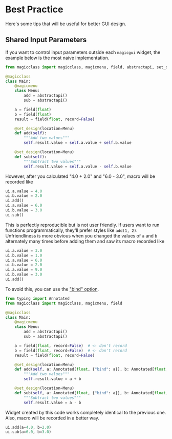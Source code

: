 # Best Practice

Here's some tips that will be useful for better GUI design.

## Shared Input Parameters

If you want to control input parameters outside each `magicgui` widget, the example
below is the most naive implementation.

``` python
from magicclass import magicclass, magicmenu, field, abstractapi, set_design

@magicclass
class Main:
    @magicmenu
    class Menu:
        add = abstractapi()
        sub = abstractapi()

    a = field(float)
    b = field(float)
    result = field(float, record=False)

    @set_design(location=Menu)
    def add(self):
        """Add two values"""
        self.result.value = self.a.value + self.b.value

    @set_design(location=Menu)
    def sub(self):
        """Subtract two values"""
        self.result.value = self.a.value - self.b.value
```

However, after you calculated "4.0 + 2.0" and "6.0 - 3.0", macro
will be recorded like

``` python
ui.a.value = 4.0
ui.b.value = 2.0
ui.add()
ui.a.value = 6.0
ui.b.value = 3.0
ui.sub()
```

This is perfectly reproducible but is not user friendly. If users want to run functions
programmatically, they'll prefer styles like `add(1, 2)`. Unfriendliness is more obvious
when you changed the values of `a` and `b` alternately many times before adding them and
saw its macro recorded like

``` python title="macro"
ui.a.value = 3.0
ui.b.value = 1.0
ui.a.value = 6.0
ui.b.value = 2.0
ui.a.value = 9.0
ui.b.value = 3.0
ui.add()
```

To avoid this, you can use the ["bind" option](make_better/bind.md).

``` python hl_lines="16 21"
from typing import Annotated
from magicclass import magicclass, magicmenu, field

@magicclass
class Main:
    @magicmenu
    class Menu:
        add = abstractapi()
        sub = abstractapi()

    a = field(float, record=False)  # <- don't record
    b = field(float, record=False)  # <- don't record
    result = field(float, record=False)

    @set_design(location=Menu)
    def add(self, a: Annotated[float, {"bind": a}], b: Annotated[float, {"bind": b}]):
        """Add two values"""
        self.result.value = a + b

    @set_design(location=Menu)
    def sub(self, a: Annotated[float, {"bind": a}], b: Annotated[float, {"bind": b}]):
        """Subtract two values"""
        self.result.value = a - b
```

Widget created by this code works completely identical to the previous one. Also, macro
will be recorded in a better way.

``` python title="macro"
ui.add(a=4.0, b=2.0)
ui.sub(a=6.0, b=3.0)
```
